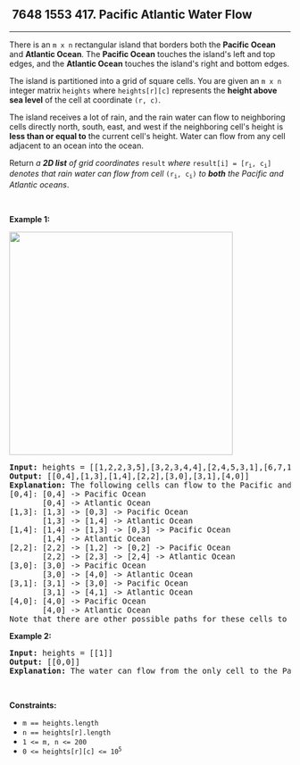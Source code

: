<h2> 7648 1553
417. Pacific Atlantic Water Flow</h2><hr><div><p>There is an <code>m x n</code> rectangular island that borders both the <strong>Pacific Ocean</strong> and <strong>Atlantic Ocean</strong>. The <strong>Pacific Ocean</strong> touches the island's left and top edges, and the <strong>Atlantic Ocean</strong> touches the island's right and bottom edges.</p>

<p>The island is partitioned into a grid of square cells. You are given an <code>m x n</code> integer matrix <code>heights</code> where <code>heights[r][c]</code> represents the <strong>height above sea level</strong> of the cell at coordinate <code>(r, c)</code>.</p>

<p>The island receives a lot of rain, and the rain water can flow to neighboring cells directly north, south, east, and west if the neighboring cell's height is <strong>less than or equal to</strong> the current cell's height. Water can flow from any cell adjacent to an ocean into the ocean.</p>

<p>Return <em>a <strong>2D list</strong> of grid coordinates </em><code>result</code><em> where </em><code>result[i] = [r<sub>i</sub>, c<sub>i</sub>]</code><em> denotes that rain water can flow from cell </em><code>(r<sub>i</sub>, c<sub>i</sub>)</code><em> to <strong>both</strong> the Pacific and Atlantic oceans</em>.</p>

<p>&nbsp;</p>
<p><strong class="example">Example 1:</strong></p>
<img alt="" src="https://assets.leetcode.com/uploads/2021/06/08/waterflow-grid.jpg" style="width: 400px; height: 400px;">
<pre><strong>Input:</strong> heights = [[1,2,2,3,5],[3,2,3,4,4],[2,4,5,3,1],[6,7,1,4,5],[5,1,1,2,4]]
<strong>Output:</strong> [[0,4],[1,3],[1,4],[2,2],[3,0],[3,1],[4,0]]
<strong>Explanation:</strong> The following cells can flow to the Pacific and Atlantic oceans, as shown below:
[0,4]: [0,4] -&gt; Pacific Ocean 
&nbsp;      [0,4] -&gt; Atlantic Ocean
[1,3]: [1,3] -&gt; [0,3] -&gt; Pacific Ocean 
&nbsp;      [1,3] -&gt; [1,4] -&gt; Atlantic Ocean
[1,4]: [1,4] -&gt; [1,3] -&gt; [0,3] -&gt; Pacific Ocean 
&nbsp;      [1,4] -&gt; Atlantic Ocean
[2,2]: [2,2] -&gt; [1,2] -&gt; [0,2] -&gt; Pacific Ocean 
&nbsp;      [2,2] -&gt; [2,3] -&gt; [2,4] -&gt; Atlantic Ocean
[3,0]: [3,0] -&gt; Pacific Ocean 
&nbsp;      [3,0] -&gt; [4,0] -&gt; Atlantic Ocean
[3,1]: [3,1] -&gt; [3,0] -&gt; Pacific Ocean 
&nbsp;      [3,1] -&gt; [4,1] -&gt; Atlantic Ocean
[4,0]: [4,0] -&gt; Pacific Ocean 
       [4,0] -&gt; Atlantic Ocean
Note that there are other possible paths for these cells to flow to the Pacific and Atlantic oceans.
</pre>

<p><strong class="example">Example 2:</strong></p>

<pre><strong>Input:</strong> heights = [[1]]
<strong>Output:</strong> [[0,0]]
<strong>Explanation:</strong> The water can flow from the only cell to the Pacific and Atlantic oceans.
</pre>

<p>&nbsp;</p>
<p><strong>Constraints:</strong></p>

<ul>
	<li><code>m == heights.length</code></li>
	<li><code>n == heights[r].length</code></li>
	<li><code>1 &lt;= m, n &lt;= 200</code></li>
	<li><code>0 &lt;= heights[r][c] &lt;= 10<sup>5</sup></code></li>
</ul>
</div>